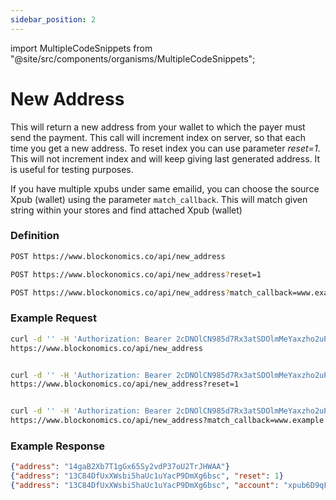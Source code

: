 ```yaml
---
sidebar_position: 2
---
```

import MultipleCodeSnippets from "@site/src/components/organisms/MultipleCodeSnippets";

# New Address

This will return a new address from your wallet to which the payer must send the payment. This call will increment index on server, so that each time you get a new address. To reset index you can use parameter <i>reset=1</i>. This will not increment index and will keep giving last generated address. It is useful for testing purposes.

If you have multiple xpubs under same emailid, you can choose the source Xpub (wallet) using the parameter `match_callback`. This will match given string within your stores and find attached Xpub (wallet)

### Definition

```sh
POST https://www.blockonomics.co/api/new_address

POST https://www.blockonomics.co/api/new_address?reset=1

POST https://www.blockonomics.co/api/new_address?match_callback=www.example.com
```

### Example Request

```sh
curl -d '' -H 'Authorization: Bearer 2cDNOlCN985d7Rx3atSDOlmMeYaxzho2uPmHheIw4eU'
https://www.blockonomics.co/api/new_address


curl -d '' -H 'Authorization: Bearer 2cDNOlCN985d7Rx3atSDOlmMeYaxzho2uPmHheIw4eU'
https://www.blockonomics.co/api/new_address?reset=1


curl -d '' -H 'Authorization: Bearer 2cDNOlCN985d7Rx3atSDOlmMeYaxzho2uPmHheIw4eU'
https://www.blockonomics.co/api/new_address?match_callback=www.example.com
```

### Example Response

```json
{"address": "14gaB2Xb7T1gGx65Sy2vdP37oU2TrJHWAA"}
{"address": "13C84DfUxXWsbi5haUc1uYacP9DmXg6bsc", "reset": 1}
{"address": "13C84DfUxXWsbi5haUc1uYacP9DmXg6bsc", "account": "xpub6D9qFCtaxyyP3aAMy..."}
```

<MultipleCodeSnippets variant="New Address" />
